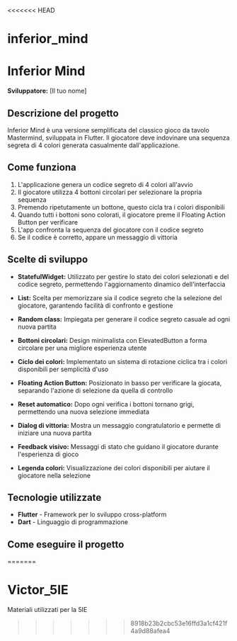 <<<<<<< HEAD
# inferior_mind

# Inferior Mind

**Sviluppatore:** [Il tuo nome]

## Descrizione del progetto

Inferior Mind è una versione semplificata del classico gioco da tavolo Mastermind, sviluppata in Flutter. Il giocatore deve indovinare una sequenza segreta di 4 colori generata casualmente dall'applicazione.

## Come funziona

1. L'applicazione genera un codice segreto di 4 colori all'avvio
2. Il giocatore utilizza 4 bottoni circolari per selezionare la propria sequenza
3. Premendo ripetutamente un bottone, questo cicla tra i colori disponibili
4. Quando tutti i bottoni sono colorati, il giocatore preme il Floating Action Button per verificare
5. L'app confronta la sequenza del giocatore con il codice segreto
6. Se il codice è corretto, appare un messaggio di vittoria

## Scelte di sviluppo

- **StatefulWidget:** Utilizzato per gestire lo stato dei colori selezionati e del codice segreto, permettendo l'aggiornamento dinamico dell'interfaccia

- **List<Color>:** Scelta per memorizzare sia il codice segreto che la selezione del giocatore, garantendo facilità di confronto e gestione

- **Random class:** Impiegata per generare il codice segreto casuale ad ogni nuova partita

- **Bottoni circolari:** Design minimalista con ElevatedButton a forma circolare per una migliore esperienza utente

- **Ciclo dei colori:** Implementato un sistema di rotazione ciclica tra i colori disponibili per semplicità d'uso

- **Floating Action Button:** Posizionato in basso per verificare la giocata, separando l'azione di selezione da quella di controllo

- **Reset automatico:** Dopo ogni verifica i bottoni tornano grigi, permettendo una nuova selezione immediata

- **Dialog di vittoria:** Mostra un messaggio congratulatorio e permette di iniziare una nuova partita

- **Feedback visivo:** Messaggi di stato che guidano il giocatore durante l'esperienza di gioco

- **Legenda colori:** Visualizzazione dei colori disponibili per aiutare il giocatore nella selezione

## Tecnologie utilizzate

- **Flutter** - Framework per lo sviluppo cross-platform
- **Dart** - Linguaggio di programmazione

## Come eseguire il progetto


=======
# Victor_5IE
Materiali utilizzati per la 5IE
>>>>>>> 8918b23b2cbc53e16ffd3a1cf421f4a9d88afea4
